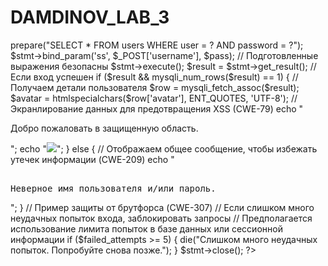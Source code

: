 # DAMDINOV_LAB_3

<?php
session_start();

// Пример неправильной защиты от CSRF (CWE-352)
// Не проверяется CSRF токен, что позволяет злоумышленнику отправить запрос от имени пользователя
if ($_POST['csrf_token'] !== $_SESSION['csrf_token']) {
    die("Ошибка CSRF.");
}

// Использование MD5 для хеширования паролей (CWE-323)
// MD5 устарел и небезопасен. Используйте более безопасные методы, например, password_hash() с bcrypt
$pass = md5($_POST['password']); // Плохая практика

// Подготовленные выражения для предотвращения SQL-инъекций (CWE-89)
// Прямое использование переменных в SQL-запросах уязвимо для SQL-инъекций
$stmt = $mysqli->prepare("SELECT * FROM users WHERE user = ? AND password = ?");
$stmt->bind_param('ss', $_POST['username'], $pass);  // Подготовленные выражения безопасны
$stmt->execute();
$result = $stmt->get_result();

// Если вход успешен
if ($result && mysqli_num_rows($result) == 1) {
    // Получаем детали пользователя
    $row = mysqli_fetch_assoc($result);
    $avatar = htmlspecialchars($row['avatar'], ENT_QUOTES, 'UTF-8');  // Экранлирование данных для предотвращения XSS (CWE-79)
    echo "<p>Добро пожаловать в защищенную область.</p>";
    echo "<img src=\"{$avatar}\" />";
} else {
    // Отображаем общее сообщение, чтобы избежать утечек информации (CWE-209)
    echo "<pre><br />Неверное имя пользователя и/или пароль.</pre>";
}

// Пример защиты от брутфорса (CWE-307)
// Если слишком много неудачных попыток входа, заблокировать запросы
// Предполагается использование лимита попыток в базе данных или сессионной информации
if ($failed_attempts >= 5) {
    die("Слишком много неудачных попыток. Попробуйте снова позже.");
}

$stmt->close();
?>
